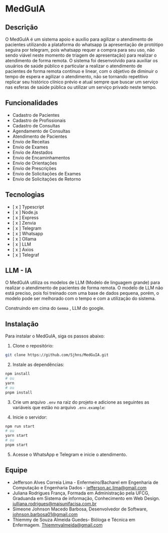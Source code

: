 # MedGuIA

## Descrição

O MedGuIA é um sistema apoio e auxílio para agilizar o atendimento de pacientes utilizando a plataforma do whatsapp (a apresentação de protótipo seguira por telegram, pois whatsapp requer a compra para seu uso, não sendo viável neste momento de triagem de apresentação) para realizar o atendimento de forma remota. O sistema foi desenvolvido para auxiliar os usuários de saúde público e particular a realizar o atendimento de pacientes de forma remota contínuo e linear, com o objetivo de diminuir o tempo de espera e agilizar o atendimento, não se tornando repetitivo replicar seu histórico clínico prévio e atual sempre que buscar um serviço nas esferas de saúde pública ou utilizar um serviço privado neste tempo.

## Funcionalidades

- Cadastro de Pacientes
- Cadastro de Profissionais
- Cadastro de Consultas
- Agendamento de Consultas
- Atendimento de Pacientes
- Envio de Receitas
- Envio de Exames
- Envio de Atestados
- Envio de Encaminhamentos
- Envio de Orientações
- Envio de Prescrições
- Envio de Solicitações de Exames
- Envio de Solicitações de Retorno

## Tecnologias

- [ x ] Typescript
- [ x ] Node.js
- [ x ] Express
- [ x ] Zenvia
- [ x ] Telegram
- [ x ] Whatsapp
- [ x ] Ollama
- [ x ] LLM
- [ x ] Axios
- [ x ] Telegraf

## LLM - IA

O MedGuIA utiliza os modelos de LLM (Modelo de linguagem grande) para realizar o atendimento de pacientes de forma remota. O modelo de LLM não está preciso, pois foi treinado com uma base de dados pequena, porém, o modelo pode ser melhorado com o tempo e com a utilização do sistema.

Construindo em cima do `Gemma` , LLM do google.

## Instalação

Para instalar o MedGuIA, siga os passos abaixo:

1. Clone o repositório:

```bash
git clone https://github.com/Sjhns/MedGuIA.git
```

2. Instale as dependências:

```bash
npm install
# ou
yarn
# ou
pnpm install
```

3. Crie um arquivo `.env` na raiz do projeto e adicione as seguintes as variáveis que estão no arquivo `.env.example`:

4. Inicie o servidor:

```bash
npm run start
# ou
yarn start
# ou
pnpm start
```

5. Acesse o WhatsApp e Telegram e inicie o atendimento.

## Equipe

- Jefferson Alves Correia Lima - Enfermeiro/Bacharel em Engenharia de Computação e Engenharia Dados - <jefferson.ac.lima@gmail.com>
- Juliana Rodrigues França, Formada em Administração pela UFCG, Graduanda em Sistema de informação, Conhecimento em Web Design.
<julliana.rodrigues@maisunifacisa.com.br>
- Simeone Johnson Macedo Barbosa, Desenvolvedor de Software, <johnson.barbosa01@gmail.com>
- Thiemmy de Souza Almeida Guedes- Bióloga e Técnica em Enfermagem.  <Thiemmyalmeida@gmail.com>
